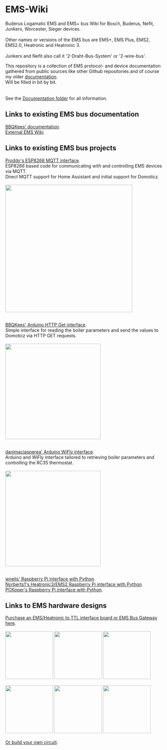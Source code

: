 # EMS-Wiki
Buderus Logamatic EMS and EMS+ bus Wiki for Bosch, Buderus, Nefit, Junkers, Worcester, Sieger devices.<br><br>
Other names or versions of the EMS bus are EMS+, EMS Plus, EMS2, EMS2.0, Heatronic and Heatronic 3.<br><br>
Junkers and Nefit also call it '2-Draht-Bus-System' or '2-wire-bus'.

This repository is a collection of EMS protocol- and device documentation gathered from public sources like other Github repositories and of course my older [documentation](https://github.com/bbqkees/Nefit-Buderus-EMS-bus-Arduino-Domoticz).<br>
Will be filled in bit by bit.<br>
<br>
<br>
See the [Documentation folder](https://github.com/bbqkees/EMS-Wiki/tree/master/Documentation) for all information.

## Links to existing EMS bus documentation
[BBQKees' documentation](https://github.com/bbqkees/Nefit-Buderus-EMS-bus-Arduino-Domoticz).<br>
[External EMS Wiki](https://emswiki.thefischer.net/doku.php).

## Links to existing EMS bus projects
[Proddy's ESP8266 MQTT interface](https://github.com/proddy/EMS-ESP-Boiler).<br>
ESP8266 based code for communicating with and controlling EMS devices via MQTT.<br>
Direct MQTT support for Home Assistant and initial support for Domoticz.<br><br>
<img src="https://raw.githubusercontent.com/proddy/EMS-ESP/master/doc/home_assistant/ha.png" width="400"><br><br>

[BBQKees' Arduino HTTP Get interface](https://github.com/bbqkees/Nefit-Buderus-EMS-bus-Arduino-Domoticz).<br>
Simple interface for reading the boiler parameters and send the values to Domoticz via HTTP GET requests.<br><br>
<img src="https://raw.githubusercontent.com/bbqkees/Nefit-Buderus-EMS-bus-Arduino-Domoticz/master/Documentation/examples/nefit-in-out-temp1.JPG" width="300"><br><br>


[danimaciasperea' Arduino WiFly interface](https://github.com/danimaciasperea/Calduino).<br>
Arduino and WiFly interface tailored to retrieving boiler parameters and controlling the RC35 thermostat.<br><br>
<img src="https://camo.githubusercontent.com/07ad32ff8b78302d300a807de74c31cc152ede5a/68747470733a2f2f646f6d6f74696370726f6a6563742e636f6d2f77702d636f6e74656e742f75706c6f6164732f323031382f30342f43616c6475696e6f5f322d373638783537362e6a7067" width="300"><br><br>

[wnelis' Raspberry Pi interface with Python](https://github.com/wnelis/EMSbus-raspberry-python).<br>
[Norberts1's Heatronic3/EMS2 Raspberry Pi interface with Python](https://github.com/norberts1/hometop_HT3).<br>
[PCKoper's Raspberry Pi interface with Python](https://github.com/PCKoper/NefitEMS.py).


## Links to EMS hardware designs
[Purchase an EMS/Heatronic to TTL interface board or EMS Bus Gateway here](https://shop.hotgoodies.nl/ems/).<br><br>
<img src="https://raw.githubusercontent.com/bbqkees/Nefit-Buderus-EMS-bus-Arduino-Domoticz/master/Documentation/nefit-ems-bus-interface-PCB.jpg" height="150">
<img src="https://shop.hotgoodies.nl/ems/ems-kit/on-boiler.jpg" height="150">
<img src="https://hotgoodies.nl/shop/ems/ems-kit/ems-kit-2.jpg" height="150">
<br><br>
<img src="https://shop.hotgoodies.nl/ems/ems-on-mega-2.jpg" height="150">
<img src="https://shop.hotgoodies.nl/ems/ems-on-raspberry-pi.JPG" height="150">
<img src="https://shop.hotgoodies.nl/ems/ems-kit/gateway-screw-usb.JPG" height="150">
<br><br>
[Or build your own circuit](https://github.com/bbqkees/Nefit-Buderus-EMS-bus-Arduino-Domoticz/tree/master/Documentation).<br>

